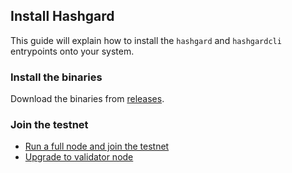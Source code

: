 ## Install Hashgard

This guide will explain how to install the `hashgard` and `hashgardcli` entrypoints onto your system. 

### Install the binaries

Download the binaries from [releases](https://gitlab.hashgard.com/hashgard/hashgard/releases).

### Join the testnet

- [Run a full node and join the testnet](https://github.com/hashgard/testnets/blob/master/docs/README.md)
- [Upgrade to validator node](./validators/validator-setup.md)